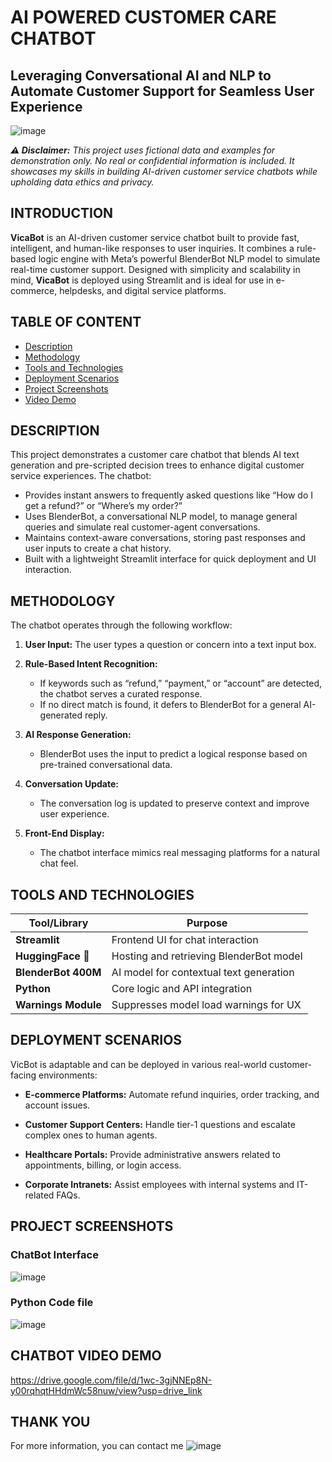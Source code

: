 # AI POWERED CUSTOMER CARE CHATBOT
## Leveraging Conversational AI and NLP to Automate Customer Support for Seamless User Experience
![image](https://github.com/user-attachments/assets/d2fe72dd-0645-4b28-ae6b-1634b294ee88)

***⚠️ Disclaimer:**
This project uses fictional data and examples for demonstration only. No real or confidential information is included. It showcases my skills in building AI-driven customer service chatbots while upholding data ethics and privacy.*

## INTRODUCTION
**VicaBot** is an AI-driven customer service chatbot built to provide fast, intelligent, and human-like responses to user inquiries. It combines a rule-based logic engine with Meta’s powerful BlenderBot NLP model to simulate real-time customer support. Designed with simplicity and scalability in mind, **VicaBot** is deployed using Streamlit and is ideal for use in e-commerce, helpdesks, and digital service platforms.

## TABLE OF CONTENT
- [Description](###Description)
- [Methodology](###Methodology)
- [Tools and Technologies](###Tools-and-technologies)
- [Deployment Scenarios](###Deployment-scenarios)
- [Project Screenshots](###Project-screenshots)
- [Video Demo](###Video-demo)

## DESCRIPTION 
This project demonstrates a customer care chatbot that blends AI text generation and pre-scripted decision trees to enhance digital customer service experiences. The chatbot:

- Provides instant answers to frequently asked questions like “How do I get a refund?” or “Where’s my order?”
- Uses BlenderBot, a conversational NLP model, to manage general queries and simulate real customer-agent conversations.
- Maintains context-aware conversations, storing past responses and user inputs to create a chat history.
- Built with a lightweight Streamlit interface for quick deployment and UI interaction.

## METHODOLOGY
The chatbot operates through the following workflow:

1. **User Input:** The user types a question or concern into a text input box.

2. **Rule-Based Intent Recognition:**
   - If keywords such as “refund,” “payment,” or “account” are detected, the chatbot serves a curated response.
   - If no direct match is found, it defers to BlenderBot for a general AI-generated reply.

3. **AI Response Generation:**
   - BlenderBot uses the input to predict a logical response based on pre-trained conversational data.

4. **Conversation Update:**
   - The conversation log is updated to preserve context and improve user experience.

5. **Front-End Display:**
    - The chatbot interface mimics real messaging platforms for a natural chat feel.

## TOOLS AND TECHNOLOGIES

| Tool/Library        | Purpose                                 |
| ------------------- | --------------------------------------- |
| **Streamlit**       | Frontend UI for chat interaction        |
| **HuggingFace 🤗**  | Hosting and retrieving BlenderBot model |
| **BlenderBot 400M** | AI model for contextual text generation |
| **Python**          | Core logic and API integration          |
| **Warnings Module** | Suppresses model load warnings for UX   |

## DEPLOYMENT SCENARIOS 
VicBot is adaptable and can be deployed in various real-world customer-facing environments:

- **E-commerce Platforms:** Automate refund inquiries, order tracking, and account issues.

- **Customer Support Centers:** Handle tier-1 questions and escalate complex ones to human agents.

- **Healthcare Portals:** Provide administrative answers related to appointments, billing, or login access.

- **Corporate Intranets:** Assist employees with internal systems and IT-related FAQs.

## PROJECT SCREENSHOTS 
### ChatBot Interface 
![image](https://github.com/user-attachments/assets/44002951-2671-48d1-8c69-048c6ffd93de)

### Python Code file
![image](https://github.com/user-attachments/assets/1f143556-10df-4526-8b55-1aa1915660be)

## CHATBOT VIDEO DEMO
https://drive.google.com/file/d/1wc-3gjNNEp8N-y00rqhqtHHdmWc58nuw/view?usp=drive_link

## THANK YOU
For more information, you can contact me
![image](https://github.com/user-attachments/assets/400a6867-54ca-409f-b788-6d12b14d0833)
